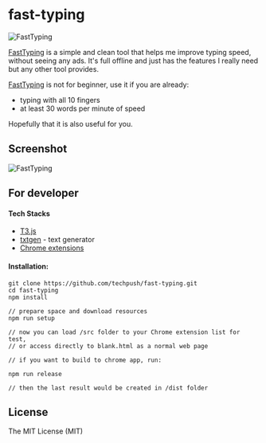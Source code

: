 # fast-typing

![FastTyping](http://i.imgur.com/QIFCpp3.jpg)

[FastTyping](https://chrome.google.com/webstore/detail/dgibeimfinglbfgimhiffmflgimlfffl) is a simple and clean tool that helps me improve typing speed, without seeing any ads. It's full offline and just has the features I really need but any other tool provides.

[FastTyping](https://chrome.google.com/webstore/detail/dgibeimfinglbfgimhiffmflgimlfffl) is not for beginner, use it if you are already:

- typing with all 10 fingers
- at least 30 words per minute of speed

Hopefully that it is also useful for you.


## Screenshot

![FastTyping](http://i.imgur.com/PuTZgB7.png)


## For developer

#### Tech Stacks

- [T3.js](http://t3js.org/)
- [txtgen](http://ndaidong.github.io/txtgen/) - text generator  
- [Chrome extensions](https://developer.chrome.com/extensions/devtools)

#### Installation:

```
git clone https://github.com/techpush/fast-typing.git
cd fast-typing
npm install

// prepare space and download resources
npm run setup

// now you can load /src folder to your Chrome extension list for test,
// or access directly to blank.html as a normal web page

// if you want to build to chrome app, run:

npm run release

// then the last result would be created in /dist folder

```


## License

The MIT License (MIT)
